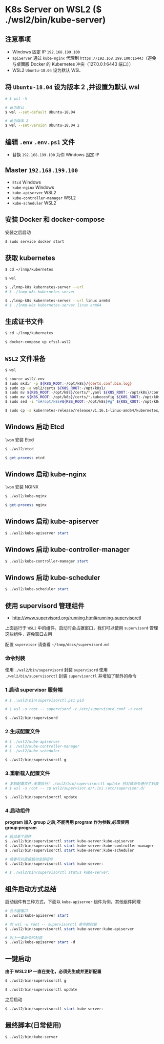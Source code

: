 # K8s Server on WSL2 ($ ./wsl2/bin/kube-server)

## 注意事项

* Windows 固定 IP `192.168.199.100`
* `apiServer` 通过 `kube-nginx` 代理到 `https://192.168.199.100:16443`（避免与桌面版 Docker 的 Kubernetes 冲突（127.0.0.1:6443 端口））
* WSL2 `Ubuntu-18.04` 设为默认 WSL

## 将 `Ubuntu-18.04` 设为版本 2 ,并设置为默认 wsl

```bash
# $ wsl -h

# 设为默认
$ wsl --set-default Ubuntu-18.04

# 设为版本 2
$ wsl --set-version Ubuntu-18.04 2
```

## 编辑 `.env` `.env.ps1` 文件

* 替换 `192.168.199.100` 为你 Windows 固定 IP

## Master `192.168.199.100`

* `Etcd` Windows
* `kube-nginx` Windows
* `kube-apiserver` WSL2
* `kube-controller-manager` WSL2
* `kube-scheduler` WSL2

## 安装 Docker 和 docker-compose

安装之后启动

```bash
$ sudo service docker start
```

## 获取 kubernetes

```bash
$ cd ~/lnmp/kubernetes

$ wsl

$ ./lnmp-k8s kubernetes-server --url
# $ ./lnmp-k8s kubernetes-server

$ ./lnmp-k8s kubernetes-server --url linux arm64
# $ ./lnmp-k8s kubernetes-server linux arm64
```

## 生成证书文件

```bash
$ cd ~/lnmp/kubernetes

$ docker-compose up cfssl-wsl2
```

## `WSL2` 文件准备

```bash
$ wsl

$ source wsl2/.env
$ sudo mkdir -p ${K8S_ROOT:-/opt/k8s}/{certs,conf,bin,log}
$ sudo cp -a wsl2/certs ${K8S_ROOT:-/opt/k8s}/
$ sudo mv ${K8S_ROOT:-/opt/k8s}/certs/*.yaml ${K8S_ROOT:-/opt/k8s}/conf
$ sudo mv ${K8S_ROOT:-/opt/k8s}/certs/*.kubeconfig ${K8S_ROOT:-/opt/k8s}/conf
$ sudo sed -i "s#/opt/k8s#${K8S_ROOT:-/opt/k8s}#g" ${K8S_ROOT:-/opt/k8s}/conf/kube-scheduler.yaml

$ sudo cp -a kubernetes-release/release/v1.16.1-linux-amd64/kubernetes/server/bin/kube-{apiserver,controller-manager,scheduler} ${K8S_ROOT:-/opt/k8s}/bin
```

## Windows 启动 Etcd

`lwpm` 安装 Etcd

```powershell
$ ./wsl2/etcd

$ get-process etcd
```

## Windows 启动 kube-nginx

`lwpm` 安装 NGINX

```powershell
$ ./wsl2/kube-nginx

$ get-process nginx
```

## Windows 启动 kube-apiserver

```powershell
$ ./wsl2/kube-apiserver start
```

## Windows 启动 kube-controller-manager

```powershell
$ ./wsl2/kube-controller-manager start
```

## Windows 启动 kube-scheduler

```powershell
$ ./wsl2/kube-scheduler start
```

## 使用 supervisord 管理组件

* http://www.supervisord.org/running.html#running-supervisorctl

上面运行于 `WSL2` 中的组件，启动时会占据窗口，我们可以使用 `supervisord` 管理这些组件，避免窗口占用

配置 `supervisor` 请查看 `~/lnmp/docs/supervisord.md`

### 命令封装

使用 `./wsl2/bin/supervisord` 封装 `supervisord`
使用 `./wsl2/bin/supervisorctl` 封装 `supervisorctl` 并增加了额外的命令

### 1.启动 supervisor 服务端

```powershell
# $ .\wsl2\bin\supervisorctl.ps1 pid

# $ wsl -u root -- supervisord -c /etc/supervisord.conf -u root

$ ./wsl2/bin/supervisord
```

### 2.生成配置文件

```powershell
# $ ./wsl2/kube-apiserver
# $ ./wsl2/kube-controller-manager
# $ ./wsl2/kube-scheduler

$ ./wsl2/bin/supervisorctl g
```

### 3.重新载入配置文件

```powershell
# 复制配置文件,无需执行! ./wsl2/bin/supervisorctl update 已对该命令进行了封装
# $ wsl -u root -- cp wsl2/supervisor.d/*.ini /etc/supervisor.d/

$ ./wsl2/bin/supervisorctl update
```

### 4.启动组件

**program 加入 group 之后,不能再用 program 作为参数,必须使用 group:program**

```powershell
# 启动单个组件
$ ./wsl2/bin/supervisorctl start kube-server:kube-apiserver
$ ./wsl2/bin/supervisorctl start kube-server:kube-controller-manager
$ ./wsl2/bin/supervisorctl start kube-server:kube-scheduler

# 或者可以直接启动全部组件
$ ./wsl2/bin/supervisorctl start kube-server:

# $ ./wsl2/bin/supervisorctl status kube-server:
```

## 组件启动方式总结

启动组件有三种方式，下面以 `kube-apiserver` 组件为例，其他组件同理

```powershell
# 会占据窗口
$ ./wsl2/kube-apiserver start
```

```powershell
# 对 wsl -u root -- supervisorctl 命令的封装
$ ./wsl2/bin/supervisorctl start kube-server:kube-apiserver
```

```powershell
# 对上一条命令的封装
$ ./wsl2/kube-apiserver start -d
```

## 一键启动

**由于 WSL2 IP 一直在变化，必须先生成并更新配置**

```powershell
$ ./wsl2/bin/supervisorctl g

$ ./wsl2/bin/supervisorctl update
```

之后启动

```powershell
$ ./wsl2/bin/supervisorctl start kube-server:
```

## 最终脚本(日常使用)

```powershell
$ ./wsl2/bin/kube-server
```
